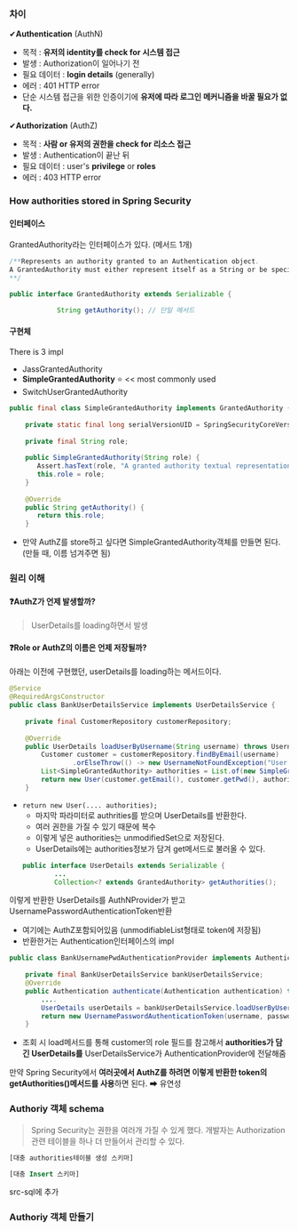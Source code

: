 

### 차이 
✔**Authentication** (AuthN)
- 목적 : **유저의 identity를 check for 시스템 접근**
- 발생 : Authorization이 일어나기 전 
- 필요 데이터 : **login details** (generally)
- 에러 : 401 HTTP error
- 단순 시스템 접근을 위한 인증이기에 **유저에 따라 로그인 메커니즘을 바꿀 필요가 없다.**

✔**Authorization** (AuthZ)
- 목적 : **사람 or 유저의 권한을 check for 리소스 접근** 
- 발생 : Authentication이 끝난 뒤 
- 필요 데이터 : user's **privilege** or **roles** 
- 에러 : 403 HTTP error 





### How authorities stored in Spring Security 

#### 인터페이스 
GrantedAuthority라는 인터페이스가 있다. (메서드 1개)
```java 
/**Represents an authority granted to an Authentication object.
A GrantedAuthority must either represent itself as a String or be specifically supported by an AccessDecisionManager.
**/

public interface GrantedAuthority extends Serializable {

			String getAuthority(); // 단일 메서드 
```

#### 구현체 
There is 3 impl 
- JassGrantedAuthority
- **SimpleGrantedAuthority** ⭐ << most commonly used 
- SwitchUserGrantedAuthority

```java 
public final class SimpleGrantedAuthority implements GrantedAuthority {  
  
    private static final long serialVersionUID = SpringSecurityCoreVersion.SERIAL_VERSION_UID;  
  
    private final String role;  
  
    public SimpleGrantedAuthority(String role) {  
       Assert.hasText(role, "A granted authority textual representation is required");  
       this.role = role;  
    }  
  
    @Override  
    public String getAuthority() {  
       return this.role;  
    }
```
- 만약 AuthZ를 store하고 싶다면 SimpleGrantedAuthority객체를 만들면 된다.(만들 때, 이름 넘겨주면 됨)


### 원리 이해 
#### ❓AuthZ가 언제 발생할까?
> UserDetails를 loading하면서 발생 


#### ❓Role or AuthZ의 이름은 언제 저장될까?
아래는 이전에 구현했던, userDetails를 loading하는 메서드이다.
```java
@Service  
@RequiredArgsConstructor  
public class BankUserDetailsService implements UserDetailsService {  
  
    private final CustomerRepository customerRepository;  
  
    @Override  
    public UserDetails loadUserByUsername(String username) throws UsernameNotFoundException {  
        Customer customer = customerRepository.findByEmail(username)  
                .orElseThrow(() -> new UsernameNotFoundException("User detials not found for the user" + username));  
        List<SimpleGrantedAuthority> authorities = List.of(new SimpleGrantedAuthority(customer.getRole()));  
        return new User(customer.getEmail(), customer.getPwd(), authorities);  
    }
```
- `return new User(.... authorities);`
	- 마지막 파라미터로 authrities를 받으며 UserDetails를 반환한다.
	- 여러 권한을 가질 수 있기 때문에 복수
	- 이렇게 넣은 authorities는 unmodifiedSet으로 저장된다.
	- UserDetails에는 authorities정보가 담겨 get메서드로 불러올 수 있다.
	```java 
	public interface UserDetails extends Serializable {  
			...
			Collection<? extends GrantedAuthority> getAuthorities();
	```

이렇게 반환한 UserDetails를 AuthNProvider가 받고 UsernamePasswordAuthenticationToken반환
- 여기에는 AuthZ포함되어있음 (unmodifiableList형태로 token에 저장됨)
- 반환한거는 Authentication인터페이스의 impl
```java
public class BankUsernamePwdAuthenticationProvider implements AuthenticationProvider {  
  
    private final BankUserDetailsService bankUserDetailsService;  
    @Override  
    public Authentication authenticate(Authentication authentication) throws AuthenticationException {  
        ....
        UserDetails userDetails = bankUserDetailsService.loadUserByUsername(username);  
        return new UsernamePasswordAuthenticationToken(username, password, userDetails.getAuthorities());  
    }
```

- 조회 시 load메서드를 통해 customer의 role 필드를 참고해서 **authorities가 담긴 UserDetails를** UserDetailsService가 AuthenticationProvider에 전달해줌 


만약 Spring Security에서 **여러곳에서 AuthZ를 하려면 이렇게 반환한 token의 getAuthorities()메서드를 사용**하면 된다. ➡ 유연성

 


### Authoriy 객체 schema 
> Spring Security는 권한을 여러개 가질 수 있게 했다. 
> 개발자는 Authorization관련 테이블을 하나 더 만들어서 관리할 수 있다.

```sql 
[대충 authorities테이블 생성 스키마]

[대충 Insert 스키마]
```



src-sql에 추가 



### Authoriy 객체 만들기 

